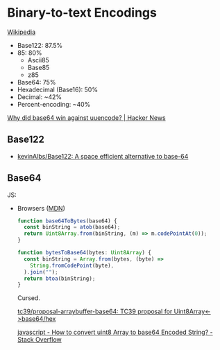 # Binary-to-text Encodings
[Wikipedia](https://en.wikipedia.org/wiki/Binary-to-text_encoding)

- Base122: 87.5%
- 85: 80%
  - Ascii85
  - Base85
  - z85
- Base64: 75%
- Hexadecimal (Base16): 50%
- Decimal: ~42%
- Percent-encoding: ~40%

[Why did base64 win against uuencode? | Hacker News](https://news.ycombinator.com/item?id=38343748)

## Base122
- [kevinAlbs/Base122: A space efficient alternative to base-64](https://github.com/kevinAlbs/Base122)

## Base64
JS:
- Browsers ([MDN](https://developer.mozilla.org/en-US/docs/Glossary/Base64))

  ```ts
  function base64ToBytes(base64) {
    const binString = atob(base64);
    return Uint8Array.from(binString, (m) => m.codePointAt(0));
  }

  function bytesToBase64(bytes: Uint8Array) {
    const binString = Array.from(bytes, (byte) =>
      String.fromCodePoint(byte),
    ).join("");
    return btoa(binString);
  }
  ```
  Cursed.

  [tc39/proposal-arraybuffer-base64: TC39 proposal for Uint8Array<->base64/hex](https://github.com/tc39/proposal-arraybuffer-base64)

  [javascript - How to convert uint8 Array to base64 Encoded String? - Stack Overflow](https://stackoverflow.com/questions/12710001/how-to-convert-uint8-array-to-base64-encoded-string)
